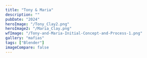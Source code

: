 ```yaml
---
title: "Tony & Maria"
description: ""
pubDate: "2024"
heroImage: "/Tony_Clay2.png"
heroImage2: "/Maria_Clay.png"
wfImage: "/Tony-and-Maria-Initial-Concept-and-Process-1.png"
gallery: "mafias"
tags: ["Blender"]
imageCompare: false
---
```

